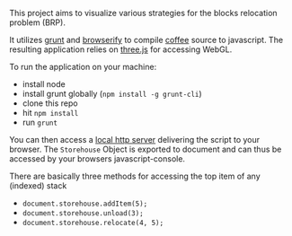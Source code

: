 This project aims to visualize various strategies for the blocks relocation problem (BRP).

It utilizes [grunt](http://gruntjs.com/) and [browserify](http://browserify.org/) to compile [coffee](http://coffeescript.org/) source to javascript. 
The resulting application relies on [three.js](http://threejs.org/) for accessing WebGL.

To run the application on your machine:
* install node
* install grunt globally (`npm install -g grunt-cli`)
* clone this repo
* hit `npm install`
* run `grunt`

You can then access a [local http server](http://127.0.0.1:8080) delivering the script to your browser. 
The `Storehouse` Object is exported to document and can thus be accessed by your browsers javascript-console.

There are basically three methods for accessing the top item of any (indexed) stack
* `document.storehouse.addItem(5);`
* `document.storehouse.unload(3);`
* `document.storehouse.relocate(4, 5);`
